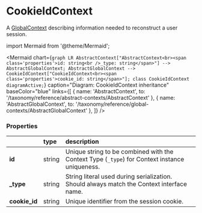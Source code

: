 # CookieIdContext

A [GlobalContext](/taxonomy/reference/global-contexts/overview.md) describing information needed to reconstruct a user session.

import Mermaid from '@theme/Mermaid';

<Mermaid chart={`
	graph LR
        AbstractContext["AbstractContext<br><span class='properties'>id: string<br />_type: string</span>"] --> AbstractGlobalContext;
        AbstractGlobalContext --> CookieIdContext["CookieIdContext<br><span class='properties'>cookie_id: string</span>"];
    class CookieIdContext diagramActive;
`} 
  caption="Diagram: CookieIdContext inheritance" 
  baseColor="blue" 
  links={[
    { name: 'AbstractContext', to: '/taxonomy/reference/abstract-contexts/AbstractContext' },
    { name: 'AbstractGlobalContext', to: '/taxonomy/reference/global-contexts/AbstractGlobalContext' },
  ]}
/>

### Properties
|           | type        | description
| :--       | :--         | :--           
| **id**    | string      | Unique string to be combined with the Context Type (`_type`) for Context instance uniqueness.
| **_type** | string      | String literal used during serialization. Should always match the Context interface name.      
| **cookie_id**  | string      | Unique identifier from the session cookie.
